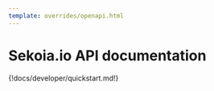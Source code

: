 ```yaml
---
template: overrides/openapi.html
---
```


# Sekoia.io API documentation

{!docs/developer/quickstart.md!}


<script>
    window.onload = ()=> {
        OpenAPIViewer.init({
            title:"Sekoia.io API Documentation",
            regions: [
                "FRA1",
                "FRA2",
                "MCO1",
                "UAE1",
            ],
            urls: [
                "https://app.sekoia.io/api/v1/dashboard/swagger.json?context=public",
                "https://app.sekoia.io/api/v1/telemetry/openapi.json?context=public",
                "https://app.sekoia.io/api/v1/notebooks/openapi.json?context=public",
                "https://app.sekoia.io/api/v1/sic/conf/swagger.json?context=public",
                "https://app.sekoia.io/api/v1/swagger.json?context=public",
                "https://app.sekoia.io/api/v1/ingest/swagger.json?context=public",
                "https://app.sekoia.io/api/v1/sic/swagger.json?context=public",
                "https://app.sekoia.io/api/v1/symphony/swagger.json?context=public",
                "https://app.sekoia.io/api/v1/enricher/swagger.json?context=tip",
                "https://app.sekoia.io/api/v2/asset-management/openapi.json?context=public",
                "https://app.sekoia.io/api/v1/edl-gateway/openapi.json",
                "https://app.sekoia.io/api/v2/inthreat/swagger.json?context=public",
            ],
            menu:[
                {
                    name: "User",
                    tags: [
                        "User Authentication",
                        "me",
                        "mfa", // TODO: split 'mfa' into administration and self
                        "permissions",
                    ],
                },
                {
                    name: "Workspace",
                    tags: [
                        "customers", // TODO deprecated, get rid of it
                        "communities",
                        "api-keys",
                        "licenses",
                        "invitations",
                        "plans",
                        "sub-communities",
                        "avatars",
                        "users", // TODO set this tag on all user administration stuff
                        "roles",
                    ],
                },
                {
                    name: "Intelligence",
                    tags: [
                        "Objects",
                        "Indicators",
                        "Observables",
                        "Observable relationships",
                        "Exports",
                        "Kill Chains",
                        "Outgoing Feeds",
                        "Collections",
                        "MISP",
                        "TAXII",
                        "Bundles",
                        "Images",
                        "Labels",
                    ],
                },
                {
                    name: "Collect",
                    tags: [
                        "Intakes",
                        "Assets",
                        "Atoms",
                        "Intakes by status",
                        "Intakes errors and warnings",
                        "Intakes lag and processing lag",
                        "formats",
                    ],
                },

                {
                    name: "Detection",
                    tags: [
                        "Rules",
                        "datasources",
                        "generation-modes",
                        "rules-catalog",
                        "alert-filter", // TODO: to create, this tag doesn't exist yet
                        "IOC Collections",
                    ],
                },
                {
                    name: "Alerts",
                    tags: [
                        "Alert",
                        "Alert Entities",
                        "Alert Rules",
                        "Alert Sources and Targets",
                        "Countermeasures",
                        "Cyber Kill Chain",
                        "Stats",
                        "Alert Status",
                        "Alert Type",
                    ],
                },
                {
                    name: "Cases",
                    tags: [
                        "Case",
                        "Comments",
                        "Enrichers",
                        "Callbacks",
                        "Services",
                        "Tasks",
                    ],
                },
                {
                    name: "Automations",
                    tags: [
                        "Playbooks",
                        "Playbook actions telemetry",
                        "modules",
                        "Action Runs",
                        "Actions",
                        "Connector Configurations",
                        "Connectors",
                        "Module Configurations",
                        "Modules",
                        "Runs",
                        "Trigger Configurations",
                        "Triggers",
                    ],
                },
                {
                    name: "AI assistant", // TODO: Make that private
                    tags: [
                        "Roy tokens use telemetry",
                    ],
                },
                {
                    name:"Reporting",
                    tags: [
                        "Intelligence statistics",
                        "Automation statistics",
                        "Statistics",
                    ]
                }
            ]
        })
    };
</script>
